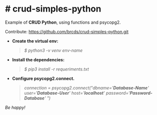 # # crud-simples-python

Example of **CRUD Python**, using functions and psycopg2.

Contribute: https://github.com/brcds/crud-simples-python.git

  
* **Create the virtual env:**
	> *$ python3 -v venv env-name*
	
* **Install the dependencies:**
	> *$ pip3 install -r requeriments.txt*
  
* **Configure psycopg2.connect.**
    > *connection = psycopg2.connect("dbname='**Database-Name**' user='**Database-User**' host='**localhost**' password='**Password-Database**' ")*
			
*Be happy!*
